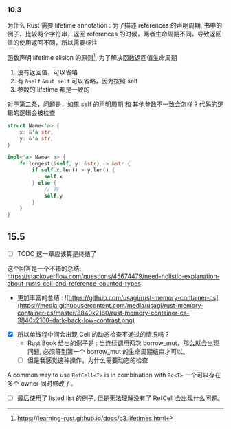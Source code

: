 ### 10.3
为什么 Rust 需要 lifetime annotation : 为了描述 references 的声明周期, 书中的例子，比较两个字符串，返回 references 的时候，两者生命周期不同，导致返回值的使用返回不同，所以需要标注

函数声明 lifetime elision 的原则[^1], 为了解决函数返回值生命周期
1. 没有返回值，可以省略
2. 有 `&self` `&mut self` 可以省略，因为按照 self
3. 参数的 lifetime 都是一致的


对于第二条，问题是，如果 self 的声明周期 和 其他参数不一致会怎样 ?
代码的逻辑的逻辑会被检查
```rs
struct Name<'a> {
    x: &'a str,
    y: &'a str,
}

impl<'a> Name<'a> {
    fn longest(&self, y: &str) -> &str {
        if self.x.len() > y.len() {
            self.x
        } else {
            // 将
            self.y
        }
    }
}
```

## 15.5
- [ ] TODO 这一章应该算是终结了

这个回答是一个不错的总结:
https://stackoverflow.com/questions/45674479/need-holistic-explanation-about-rusts-cell-and-reference-counted-types
  - 更加丰富的总结 : ![https://github.com/usagi/rust-memory-container-cs](https://media.githubusercontent.com/media/usagi/rust-memory-container-cs/master/3840x2160/rust-memory-container-cs-3840x2160-dark-back-low-contrast.png)

- [x] 所以单线程中间会出现 Cell 的动态检查不通过的情况吗 ?
  - Rust Book 给出的例子是 : 当连续调用两次 borrow_mut，那么就会出现问题, 必须等到第一个 borrow_mut 的生命周期结束才可以。
  - [ ] 但是我感觉这种操作，为什么需要动态的检查

A common way to use `RefCell<T>` is in combination with `Rc<T>`
一个可以存在多个 owner 同时修改了。

- [ ] 最后使用了 listed list 的例子, 但是无法理解没有了 RefCell 会出现什么问题。

[^1]: https://learning-rust.github.io/docs/c3.lifetimes.html

